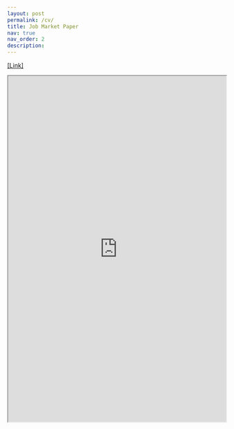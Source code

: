 ```yaml
---
layout: post
permalink: /cv/
title: Job Market Paper
nav: true
nav_order: 2
description: 
---
```

<a href="https://1drv.ms/b/c/c99c347cb6a10c51/EYvX9R7cEspOicQwF7dMO40B09d8IvlVeDaXE4Db9icPdA?e=zmW2EX">[Link]</a>

<div style="width:100%; height:800">
<iframe src="https://1drv.ms/b/c/c99c347cb6a10c51/IQSL1_Ue3BLKTonEMBe3TDuNATpkXi9PlnxRbBDOPquHJOw" width="100%" height="800">
</iframe>
</div>
